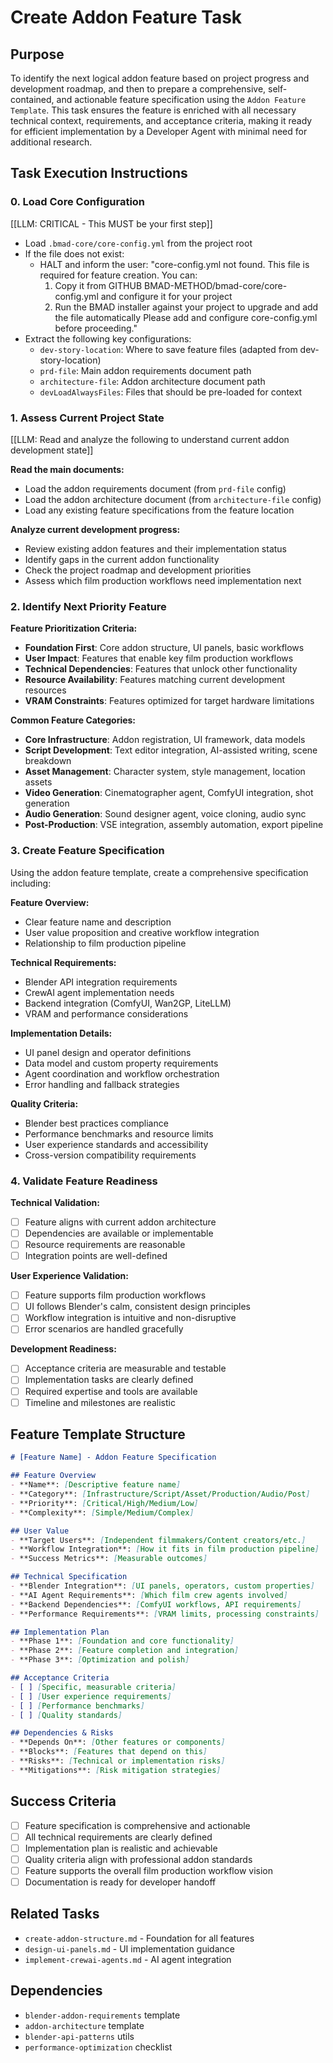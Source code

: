 # Create Addon Feature Task

## Purpose

To identify the next logical addon feature based on project progress and development roadmap, and then to prepare a comprehensive, self-contained, and actionable feature specification using the `Addon Feature Template`. This task ensures the feature is enriched with all necessary technical context, requirements, and acceptance criteria, making it ready for efficient implementation by a Developer Agent with minimal need for additional research.

## Task Execution Instructions

### 0. Load Core Configuration

[[LLM: CRITICAL - This MUST be your first step]]

- Load `.bmad-core/core-config.yml` from the project root
- If the file does not exist:
  - HALT and inform the user: "core-config.yml not found. This file is required for feature creation. You can:
    1. Copy it from GITHUB BMAD-METHOD/bmad-core/core-config.yml and configure it for your project
    2. Run the BMAD installer against your project to upgrade and add the file automatically
    Please add and configure core-config.yml before proceeding."
- Extract the following key configurations:
  - `dev-story-location`: Where to save feature files (adapted from dev-story-location)
  - `prd-file`: Main addon requirements document path
  - `architecture-file`: Addon architecture document path
  - `devLoadAlwaysFiles`: Files that should be pre-loaded for context

### 1. Assess Current Project State

[[LLM: Read and analyze the following to understand current addon development state]]

**Read the main documents:**
- Load the addon requirements document (from `prd-file` config)
- Load the addon architecture document (from `architecture-file` config)
- Load any existing feature specifications from the feature location

**Analyze current development progress:**
- Review existing addon features and their implementation status
- Identify gaps in the current addon functionality
- Check the project roadmap and development priorities
- Assess which film production workflows need implementation next

### 2. Identify Next Priority Feature

**Feature Prioritization Criteria:**
- **Foundation First**: Core addon structure, UI panels, basic workflows
- **User Impact**: Features that enable key film production workflows
- **Technical Dependencies**: Features that unlock other functionality
- **Resource Availability**: Features matching current development resources
- **VRAM Constraints**: Features optimized for target hardware limitations

**Common Feature Categories:**
- **Core Infrastructure**: Addon registration, UI framework, data models
- **Script Development**: Text editor integration, AI-assisted writing, scene breakdown
- **Asset Management**: Character system, style management, location assets
- **Video Generation**: Cinematographer agent, ComfyUI integration, shot generation
- **Audio Generation**: Sound designer agent, voice cloning, audio sync
- **Post-Production**: VSE integration, assembly automation, export pipeline

### 3. Create Feature Specification

Using the addon feature template, create a comprehensive specification including:

**Feature Overview:**
- Clear feature name and description
- User value proposition and creative workflow integration
- Relationship to film production pipeline

**Technical Requirements:**
- Blender API integration requirements
- CrewAI agent implementation needs
- Backend integration (ComfyUI, Wan2GP, LiteLLM)
- VRAM and performance considerations

**Implementation Details:**
- UI panel design and operator definitions
- Data model and custom property requirements
- Agent coordination and workflow orchestration
- Error handling and fallback strategies

**Quality Criteria:**
- Blender best practices compliance
- Performance benchmarks and resource limits
- User experience standards and accessibility
- Cross-version compatibility requirements

### 4. Validate Feature Readiness

**Technical Validation:**
- [ ] Feature aligns with current addon architecture
- [ ] Dependencies are available or implementable
- [ ] Resource requirements are reasonable
- [ ] Integration points are well-defined

**User Experience Validation:**
- [ ] Feature supports film production workflows
- [ ] UI follows Blender's calm, consistent design principles
- [ ] Workflow integration is intuitive and non-disruptive
- [ ] Error scenarios are handled gracefully

**Development Readiness:**
- [ ] Acceptance criteria are measurable and testable
- [ ] Implementation tasks are clearly defined
- [ ] Required expertise and tools are available
- [ ] Timeline and milestones are realistic

## Feature Template Structure

```markdown
# [Feature Name] - Addon Feature Specification

## Feature Overview
- **Name**: [Descriptive feature name]
- **Category**: [Infrastructure/Script/Asset/Production/Audio/Post]
- **Priority**: [Critical/High/Medium/Low]
- **Complexity**: [Simple/Medium/Complex]

## User Value
- **Target Users**: [Independent filmmakers/Content creators/etc.]
- **Workflow Integration**: [How it fits in film production pipeline]
- **Success Metrics**: [Measurable outcomes]

## Technical Specification
- **Blender Integration**: [UI panels, operators, custom properties]
- **AI Agent Requirements**: [Which film crew agents involved]
- **Backend Dependencies**: [ComfyUI workflows, API requirements]
- **Performance Requirements**: [VRAM limits, processing constraints]

## Implementation Plan
- **Phase 1**: [Foundation and core functionality]
- **Phase 2**: [Feature completion and integration]
- **Phase 3**: [Optimization and polish]

## Acceptance Criteria
- [ ] [Specific, measurable criteria]
- [ ] [User experience requirements]
- [ ] [Performance benchmarks]
- [ ] [Quality standards]

## Dependencies & Risks
- **Depends On**: [Other features or components]
- **Blocks**: [Features that depend on this]
- **Risks**: [Technical or implementation risks]
- **Mitigations**: [Risk mitigation strategies]
```

## Success Criteria

- [ ] Feature specification is comprehensive and actionable
- [ ] All technical requirements are clearly defined
- [ ] Implementation plan is realistic and achievable
- [ ] Quality criteria align with professional addon standards
- [ ] Feature supports the overall film production workflow vision
- [ ] Documentation is ready for developer handoff

## Related Tasks
- `create-addon-structure.md` - Foundation for all features
- `design-ui-panels.md` - UI implementation guidance
- `implement-crewai-agents.md` - AI agent integration

## Dependencies
- `blender-addon-requirements` template
- `addon-architecture` template
- `blender-api-patterns` utils
- `performance-optimization` checklist